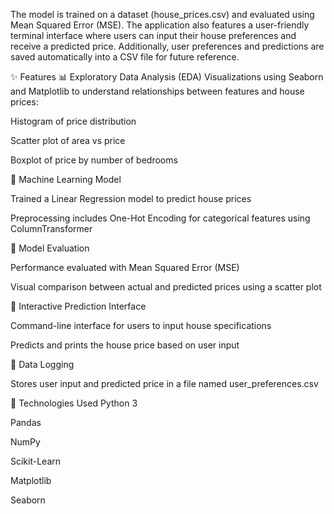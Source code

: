 The model is trained on a dataset (house_prices.csv) and evaluated using Mean Squared Error (MSE). The application also features a user-friendly terminal interface where users can input their house preferences and receive a predicted price. Additionally, user preferences and predictions are saved automatically into a CSV file for future reference.

✨ Features
📊 Exploratory Data Analysis (EDA)
Visualizations using Seaborn and Matplotlib to understand relationships between features and house prices:

Histogram of price distribution

Scatter plot of area vs price

Boxplot of price by number of bedrooms

🧠 Machine Learning Model

Trained a Linear Regression model to predict house prices

Preprocessing includes One-Hot Encoding for categorical features using ColumnTransformer

🧪 Model Evaluation

Performance evaluated with Mean Squared Error (MSE)

Visual comparison between actual and predicted prices using a scatter plot

🧾 Interactive Prediction Interface

Command-line interface for users to input house specifications

Predicts and prints the house price based on user input

💾 Data Logging

Stores user input and predicted price in a file named user_preferences.csv

🔧 Technologies Used
Python 3

Pandas

NumPy

Scikit-Learn

Matplotlib

Seaborn

